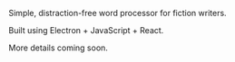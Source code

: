 Simple, distraction-free word processor for fiction writers.

Built using Electron + JavaScript + React.

More details coming soon.
